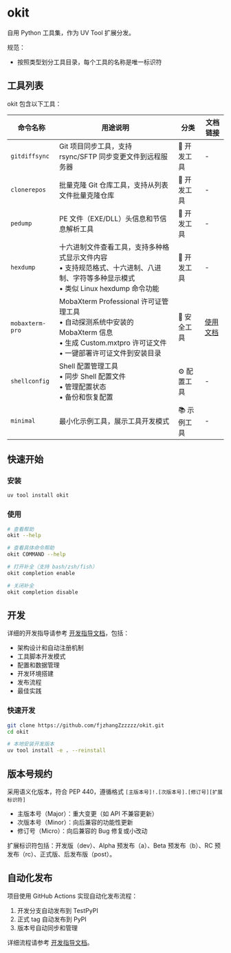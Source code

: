 # okit

自用 Python 工具集，作为 UV Tool 扩展分发。

规范：
- 按照类型划分工具目录，每个工具的名称是唯一标识符

## 工具列表

okit 包含以下工具：

| 命令名称 | 用途说明 | 分类 | 文档链接 |
|---------|---------|------|---------|
| `gitdiffsync` | Git 项目同步工具，支持 rsync/SFTP 同步变更文件到远程服务器 | 🔧 开发工具 | - |
| `clonerepos` | 批量克隆 Git 仓库工具，支持从列表文件批量克隆仓库 | 🔧 开发工具 | - |
| `pedump` | PE 文件（EXE/DLL）头信息和节信息解析工具 | 🔧 开发工具 | - |
| `hexdump` | 十六进制文件查看工具，支持多种格式显示文件内容<br/>• 支持规范格式、十六进制、八进制、字符等多种显示模式<br/>• 类似 Linux hexdump 命令功能 | 🔧 开发工具 | - |
| `mobaxterm-pro` | MobaXterm Professional 许可证管理工具<br/>• 自动探测系统中安装的 MobaXterm 信息<br/>• 生成 Custom.mxtpro 许可证文件<br/>• 一键部署许可证文件到安装目录 | 🔐 安全工具 | [使用文档](docs/mobaxterm_pro_usage.md) |
| `shellconfig` | Shell 配置管理工具<br/>• 同步 Shell 配置文件<br/>• 管理配置状态<br/>• 备份和恢复配置 | ⚙️ 配置工具 | - |
| `minimal` | 最小化示例工具，展示工具开发模式 | 📚 示例工具 | - |

## 快速开始

### 安装

```bash
uv tool install okit
```

### 使用

```bash
# 查看帮助
okit --help

# 查看具体命令帮助
okit COMMAND --help

# 打开补全（支持 bash/zsh/fish）
okit completion enable

# 关闭补全
okit completion disable
```

## 开发

详细的开发指导请参考 [开发指导文档](docs/development_guide.md)，包括：

- 架构设计和自动注册机制
- 工具脚本开发模式
- 配置和数据管理
- 开发环境搭建
- 发布流程
- 最佳实践

### 快速开发

```bash
git clone https://github.com/fjzhangZzzzzz/okit.git
cd okit

# 本地安装开发版本
uv tool install -e . --reinstall
```

## 版本号规约

采用语义化版本，符合 PEP 440，遵循格式 `[主版本号]!.[次版本号].[修订号][扩展标识符]`

- 主版本号（Major）：重大变更（如 API 不兼容更新）
- 次版本号（Minor）：向后兼容的功能性更新
- 修订号（Micro）：向后兼容的 Bug 修复或小改动

扩展标识符包括：开发版（dev）、Alpha 预发布（a）、Beta 预发布（b）、RC 预发布（rc）、正式版、后发布版（post）。

## 自动化发布

项目使用 GitHub Actions 实现自动化发布流程：

1. 开发分支自动发布到 TestPyPI
2. 正式 tag 自动发布到 PyPI
3. 版本号自动同步和管理

详细流程请参考 [开发指导文档](docs/development_guide.md)。